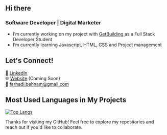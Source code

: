 ## Hi there

###  Software Developer | Digital Marketer

-  I’m currently working on my project with <a href="https://www.getcoding.ca" rel="nofollow"> GetBuilding </a> as a Full Stack Developer Student
-  I’m currently learning Javascript, HTML, CSS and Project management

##  Let's Connect!  
💼 [LinkedIn](https://www.linkedin.com/in/farhadi-behnam)  
🌐 [Website](#) (Coming Soon)  
📩 farhadi.behnam@gmail.com  

## Most Used Languages in My Projects
[![Top Langs](https://github-readme-stats.vercel.app/api/top-langs/?username=behnamfarhadi2010&layout=pie)](https://github.com/anuraghazra/github-readme-stats)


Thanks for visiting my GitHub!  Feel free to explore my repositories and reach out if you'd like to collaborate.  
